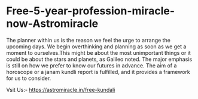 # Free-5-year-profession-miracle-now-Astromiracle

The planner within us is the reason we feel the urge to arrange the upcoming days. We begin overthinking and planning as soon as we get a moment to ourselves.This might be about the most unimportant things or it could be about the stars and planets, as Galileo noted. The major emphasis is still on how we prefer to know our futures in advance. The aim of a horoscope or a janam kundli report is fulfilled, and it provides a framework for us to consider.

Vsit Us:- https://astromiracle.in/free-kundali
